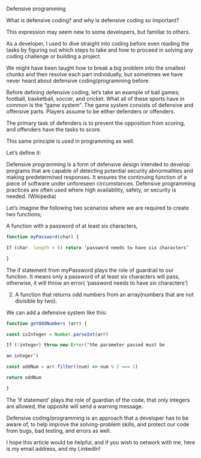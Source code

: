 Defensive programming

What is defensive coding? and why is defensive coding so important?

This expression may seem new to some developers, but familiar to others.

As a developer, I used to dive straight into coding before even reading the tasks by figuring out which steps to take and how to proceed in solving any coding challenge or building a project.

We might have been taught how to break a big problem into the smallest chunks and then resolve each part individually, but sometimes we have never heard about defensive coding/programming before.

Before defining defensive coding, let’s take an example of ball games; football, basketball, soccer, and cricket. What all of these sports have in common is the “game system”. The game system consists of defensive and offensive parts. Players assume to be either defenders or offenders.

The primary task of defenders is to prevent the opposition from scoring, and offenders have the tasks to score.

This same principle is used in programming as well.

Let’s define it:

Defensive programming is a form of defensive design intended to develop programs that are capable of detecting potential security abnormalities and making predetermined responses. It ensures the continuing function of a piece of software under unforeseen circumstances. Defensive programming practices are often used where high availability, safety, or security is needed. (Wikipedia)

Let’s imagine the following two scenarios where we are required to create two functions;

A function with a password of at least six characters,
```js
function myPassword(char) {

If (char. length < 6) return ‘password needs to have six characters’

}
```

The if statement from myPassword plays the role of guardrail to our function. It means only a password of at least six characters will pass, otherwise, it will throw an error( ‘password needs to have six characters’)

2. A function that returns odd numbers from an array(numbers that are not divisible by two).

We can add a defensive system like this:

```js
function getOddNumbers (arr) {

const isInteger = Number.parseInt(arr)

If (!integer) throw new Error(‘the parameter passed must be

an integer’)

const oddNum = arr.filter((num) => num % 2 === 1)

return oddNum

}
```

The ‘if statement’ plays the role of guardian of the code, that only integers are allowed, the opposite will send a warning message.

Defensive coding/programming is an approach that a developer has to be aware of, to help improve the solving-problem skills, and protect our code from bugs, bad testing, and errors as well.

I hope this article would be helpful, and if you wish to network with me, here is my email address, and my LinkedIn!